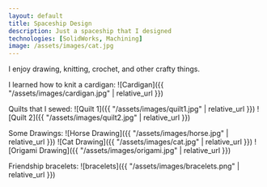 ```yaml
---
layout: default
title: Spaceship Design
description: Just a spaceship that I designed
technologies: [SolidWorks, Machining]
image: /assets/images/cat.jpg
---
```


I enjoy drawing, knitting, crochet, and other crafty things.

I learned how to knit a cardigan:
![Cardigan]({{ "/assets/images/cardigan.jpg" | relative_url }})

Quilts that I sewed:
![Quilt 1]({{ "/assets/images/quilt1.jpg" | relative_url }})
![Quilt 2]({{ "/assets/images/quilt2.jpg" | relative_url }})

Some Drawings:
![Horse Drawing]({{ "/assets/images/horse.jpg" | relative_url }})
![Cat Drawing]({{ "/assets/images/cat.jpg" | relative_url }})
![Origami Drawing]({{ "/assets/images/origami.jpg" | relative_url }})

Friendship bracelets:
![bracelets]({{ "/assets/images/bracelets.png" | relative_url }})